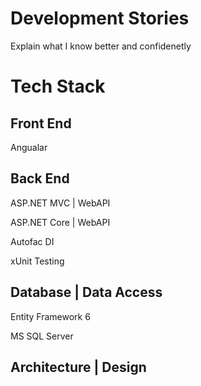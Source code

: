 # Development Stories
Explain what I know better and confidenetly 

# Tech Stack

## Front End
Angualar

## Back End
ASP.NET MVC | WebAPI

ASP.NET Core | WebAPI

Autofac DI

xUnit Testing

## Database | Data Access
Entity Framework 6

MS SQL Server

## Architecture | Design
